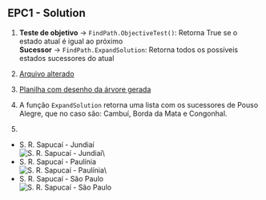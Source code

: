 ## EPC1 - Solution

1) **Teste de objetivo** -> `FindPath.ObjectiveTest()`: Retorna True se o estado atual é igual ao próximo\
**Sucessor** -> `FindPath.ExpandSolution`: Retorna todos os possíveis estados sucessores do atual

2) [Arquivo alterado](https://github.com/mugbug/search-algorithms/blob/master/python/PathFindExample.py)
3) [Planilha com desenho da árvore gerada](https://docs.google.com/spreadsheets/d/1VjdI6rGqSYkzphPShVxeJZG1QmXFsd4paxaL1iQzwpU/edit?usp=sharing)

4) A função `ExpandSolution` retorna uma lista com os sucessores de Pouso Alegre, que no caso são: Cambuí, Borda da Mata e Congonhal.

5)
- S. R. Sapucaí - Jundiaí\
  ![S. R. Sapucaí - Jundiaí](https://github.com/mugbug/search-algorithms/blob/master/EPCs/EPC1/Santa%20RIta%20do%20Sapuca%C3%AD%20-%20Jundia%C3%AD.png)\
- S. R. Sapucaí - Paulínia\
  ![S. R. Sapucaí - Paulínia](https://github.com/mugbug/search-algorithms/blob/master/EPCs/EPC1/Santa%20Rita%20do%20Sapuca%C3%AD%20-%20Paul%C3%ADnia.png)\
- S. R. Sapucaí - São Paulo\
  ![S. R. Sapucaí - São Paulo](https://github.com/mugbug/search-algorithms/blob/master/EPCs/EPC1/Santa%20Rita%20do%20Sapuca%C3%AD%20-%20S%C3%A3o%20Paulo.png)
